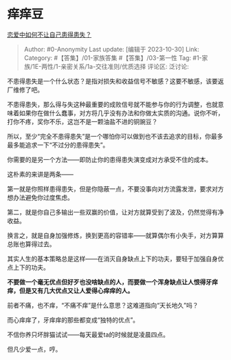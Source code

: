 # 痒痒豆
[恋爱中如何不让自己患得患失？](https://www.zhihu.com/question/374346724/answer/3269526232)

> Author: #0-Anonymity
> Last update: [编辑于 2023-10-30]
> Link:
> Category: #【答集】/01-家族答集 #【答集】/03-第一性
> Tag: #1-家族/1E-两性/1-亲密关系/1a-交往准则/优质选择
> 评论区:
> 泛讨论:

不患得患失是一个什么状态？是指对损失和收益信号不敏感？这要不敏感，该要返厂维修了吧。

不患得患失，那么得与失这种最重要的成败信号就不能参与你的行为调整，也就意味着如果你在做什么蠢事，对方将几乎没有办法和你做太实质的沟通。说你不听，打你不疼，奖你不乐，这岂不是一颗油盐不进的铜豌豆？

所以，至少“完全不患得患失”是一个哪怕你可以做到也不该去追求的目标，你最多最多能追求一下“不过分的患得患失”。

你需要的是另一个方法——即防止你的患得患失演变成对方承受不住的成本。

这朴素的来讲是两条——

第一就是你照样患得患失，但是你隐蔽一点，不要没事向对方流露发泄，要求对方想办法避免你过度焦虑。

第二，就是你自己多输出一些双赢的价值，让对方就算受到了波及，仍然觉得有净收益。

换言之，就是自身加强修炼，换到更高的容错率——就算偶尔有小失手，对方算算总账也算得过去。

其实人生的基本策略总是这样——在消灭自身缺点上下的功夫，要轻于加强自身优点上下的功夫。

**不要做一个毫无优点但好歹也没啥缺点的人，而要做一个浑身缺点让人恨得牙痒痒，但是又有几大优点又让人爱得心痒痒的人。**

前者不痛，也不痒，“不痛不痒”是什么意思？这难道指向“天长地久”吗？

而心痒痒了，牙痒痒的那些都变成“独特的优点”。

不信你养只坏胖猫试试——每天最爱ta的时候就是凌晨四点。

但凡少爱一点，哼。
